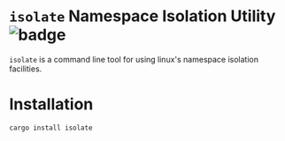 # `isolate` Namespace Isolation Utility ![badge](https://docs.rs/isolate/badge.svg)

`isolate` is a command line tool for using linux's namespace isolation
facilities.

# Installation

```bash
cargo install isolate
```
